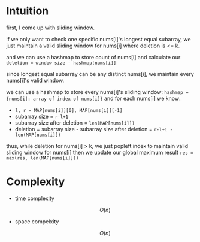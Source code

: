 # Intuition

first, I come up with sliding window.

if we only want to check one specific nums[i]'s longest equal subarray, we just maintain a valid sliding window for nums[i] where deletion is <= k.

and we can use a hashmap to store count of nums[i] and calculate our `deletion = window size - hashmap[nums[i]]`

since longest equal subarray can be any distinct nums[i], we maintain every nums[i]'s valid window.

we can use a hashmap to store every nums[i]'s sliding window: `hashmap = {nums[i]: array of index of nums[i]}` and for each nums[i] we know:
- `l, r = MAP[nums[i]][0], MAP[nums[i]][-1]`
- subarray size = `r-l+1`
- subarray size after deletion = `len(MAP[nums[i]])`
- deletion = subarray size - subarray size after deletion = `r-l+1 - len(MAP[nums[i]])`

thus, while deletion for nums[i] > k, we just popleft index to maintain valid sliding window for nums[i]
then we update our global maximum result `res = max(res, len(MAP[nums[i]]))`

# Complexity

- time complexity

    $$O(n)$$

- space compelxity

    $$O(n)$$